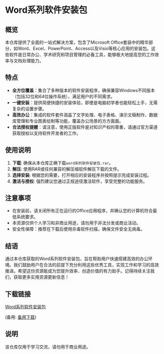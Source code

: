 # Word系列软件安装包

## 概览
本仓库提供了全面的一站式解决方案，包含了Microsoft Office套装中的精华部分，如Word、Excel、PowerPoint、Access以及Visio等核心应用的安装包。这些软件是日常办公、学术研究和项目管理的必备工具，能够极大地提高您的工作效率与文档处理能力。

## 特点
- **全方位覆盖**：集合了多种版本的软件安装程序，确保兼容Windows不同版本（包括32位和64位操作系统），满足用户的不同需求。
- **一键安装**：提供简便快捷的安装体验，即便是电脑初学者也能轻松上手，无需复杂的设置步骤。
- **高效办公**：集成的软件套件涵盖了文字处理、电子表格、演示文稿制作、数据库管理和专业图表绘制等功能，覆盖办公场景的方方面面。
- **合法授权提醒**：请注意，使用正版软件是对知识产权的尊重，请通过官方渠道获取授权以支持软件开发者的工作。

## 使用说明
1. **下载**: 确保从本仓库正确下载`word系列软件安装包.rar`。
2. **解压**: 使用RAR或任何兼容的解压缩软件解压下载的文件。
3. **选择安装**: 根据您的需要，打开相应的安装程序并按照提示完成安装过程。
4. **激活与授权**: 强烈建议您通过正规途径激活软件，享受完整的功能服务。

## 注意事项
- 在安装前，请关闭所有正在运行的Office应用程序，并确认您的计算机符合最低系统要求。
- 本资源仅供个人学习和非商业用途，请勿用于非法分发或商业活动。
- 安全性保障：推荐在下载后使用杀毒软件扫描，确保文件安全无病毒。

## 结语
通过本仓库获取的Word系列软件安装包，旨在帮助用户快速搭建高效的办公环境。我们鼓励用户在合法的前提下充分利用这些优秀工具，实现工作和学习的高效推进。希望这份资源能成为您提升效率、创造价值的有力助手。记得持续关注我们，获取更多实用资源更新信息！

## 下载链接
[Word系列软件安装包](https://pan.quark.cn/s/dfdf42ede064) 

(备用: [备用下载](https://pan.baidu.com/s/1tagrQUmnW-vRHech9QBfOA?pwd=1234))

## 说明

该仓库仅用于学习交流，请勿用于商业用途。
